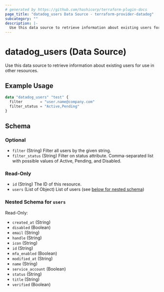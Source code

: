 ```yaml
---
# generated by https://github.com/hashicorp/terraform-plugin-docs
page_title: "datadog_users Data Source - terraform-provider-datadog"
subcategory: ""
description: |-
  Use this data source to retrieve information about existing users for use in other resources.
---
```


# datadog_users (Data Source)

Use this data source to retrieve information about existing users for use in other resources.

## Example Usage

```terraform
data "datadog_users" "test" {
  filter        = "user.name@company.com"
  filter_status = "Active,Pending"
}
```

<!-- schema generated by tfplugindocs -->
## Schema

### Optional

- `filter` (String) Filter all users by the given string.
- `filter_status` (String) Filter on status attribute. Comma-separated list with possible values of Active, Pending, and Disabled.

### Read-Only

- `id` (String) The ID of this resource.
- `users` (List of Object) List of users (see [below for nested schema](#nestedatt--users))

<a id="nestedatt--users"></a>
### Nested Schema for `users`

Read-Only:

- `created_at` (String)
- `disabled` (Boolean)
- `email` (String)
- `handle` (String)
- `icon` (String)
- `id` (String)
- `mfa_enabled` (Boolean)
- `modified_at` (String)
- `name` (String)
- `service_account` (Boolean)
- `status` (String)
- `title` (String)
- `verified` (Boolean)
